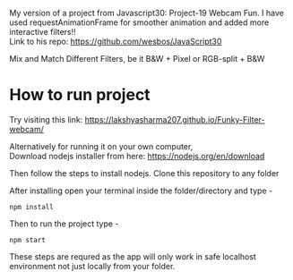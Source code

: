 My version of a project from Javascript30: Project-19 Webcam Fun. I have used requestAnimationFrame for smoother animation and added more interactive filters!!
<br>Link to his repo: https://github.com/wesbos/JavaScript30

Mix and Match Different Filters, be it B&W + Pixel or RGB-split + B&W

# How to run project

Try visiting this link: https://lakshyasharma207.github.io/Funky-Filter-webcam/

Alternatively for running it on your own computer, 
<br>Download nodejs installer from here: https://nodejs.org/en/download

Then follow the steps to install nodejs. Clone this repository to any folder

After installing open your terminal inside the folder/directory and type - 

```npm install```

Then to run the project type - 

```npm start```

These steps are requred as the app will only work in safe localhost environment not just locally from your folder.

